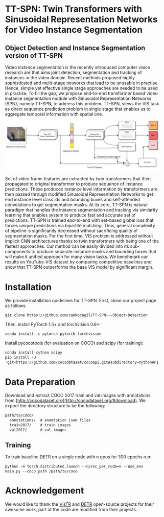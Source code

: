 # TT-SPN: Twin Transformers with Sinusoidal Representation Networks for Video Instance Segmentation

## Object Detection and Instance Segmentation version of TT-SPN

Video instance segmentation is the recently introduced computer vision research are that aims joint detection, segmentation and tracking of instances in the video domain. Recent methods proposed highly sophisticated and multi-stage networks that lead to be unusable in practise. Hence, simple yet effective single stage approaches are needed to be used in practise. To fill the gap, we propose end-to-end transformer based video instance segmentation module with Sinusoidal Representation Networks (SPN), namely TT-SPN, to address this problem. TT-SPN, views the VIS task as direct sequence prediction problem in single stage that enables us to aggregate temporal information with spatial one.

![TT-SPN](https://github.com/cankocagil/TT-SPN/blob/main/figures/Pipeline.png?raw=true)


 Set of video frame features are extracted by twin transformers that then propagated to original transformer to produce sequence of instance predictions. These produced instance level information by transformers are then passed through modified Sinusoidal Representation Networks to get end instance level class ids and bounding boxes and self-attended convolutions to get segmentation masks. At its core, TT-SPN is natural paradigm that handles the instance segmentation and tracking via similarity learning that enables system to produce fast and accurate set of predictions. TT-SPN is trained end-to-end with set-based global loss that forces unique predictions via bipartite matching. Thus, general complexity of pipeline is significantly decreased without sacrificing quality of segmentation masks. For the first time, VIS problem is addressed without implicit CNN architectures thanks to twin transformers with being one of the fastest approaches. Our method can be easily divided into its sub-components to produce separate instance masks and bounding boxes that will make it unified approach for many vision tasks.  We benchmark our results on YouTube-VIS dataset by comparing competitive baselines and show that TT-SPN outperforms the base VIS model by significant margin.


# Installation

We provide installation quidelines for TT-SPN. 
First, clone our project page as follows.

```
git clone https://github.com/cankocagil/TT-SPN---Object-Detection
```

Then, install PyTorch 1.5+ and torchvision 0.6+:
```
conda install -c pytorch pytorch torchvision
```
Install pycocotools (for evaluation on COCO) and scipy (for training):
```
conda install cython scipy
pip install -U 'git+https://github.com/cocodataset/cocoapi.git#subdirectory=PythonAPI'
```

# Data Preparation

Download and extract COCO 2017 train and val images with annotations from
[http://cocodataset.org](http://cocodataset.org/#download).
We expect the directory structure to be the following:
```
path/to/coco/
  annotations/  # annotation json files
  train2017/    # train images
  val2017/      # val images
```

## Training
To train baseline DETR on a single node with n gpus for 300 epochs run:
```
python -m torch.distributed.launch --nproc_per_node=n --use_env main.py --coco_path /path/to/coco 
```


# Acknowledgement
We would like to thank the [VisTR](https://github.com/Epiphqny/VisTR) and [DETR](https://github.com/facebookresearch/detr) open-source projects for their awesome work, part of the code are modified from their projects.



